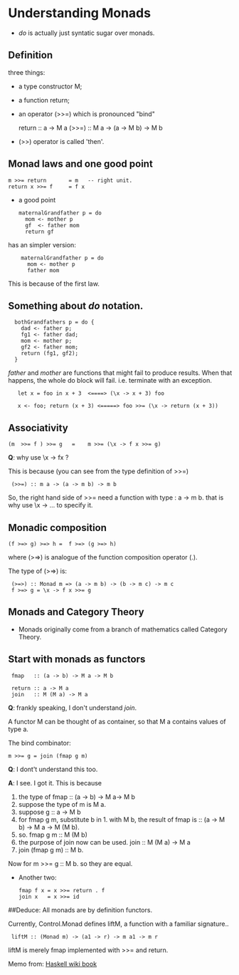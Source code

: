 # Understanding Monads

* *do* is actually just syntatic sugar over monads.

## Definition

three things:

  * a type constructor M;
  * a function return;
  * an operator (>>=) which is pronounced "bind"


    return :: a -> M a
    (>>=) ::  M a -> (a -> M b) -> M b


* (>>) operator is called 'then'.

## Monad laws and one good point

    m >>= return       = m   -- right unit.
    return x >>= f     = f x


  * a good point

        maternalGrandfather p = do
          mom <- mother p
          gf  <- father mom
          return gf

has an simpler version:


        maternalGrandfather p = do
          mom <- mother p
          father mom

This is because of the first law.

## Something about *do* notation.

      bothGrandfathers p = do {
        dad <- father p;
        fg1 <- father dad;
        mom <- mother p;
        gf2 <- father mom;
        return (fg1, gf2);
      }

*father* and *mother* are functions that might fail to produce results.
When that happens, the whole do block will fail. i.e. terminate with an exception.

       let x = foo in x + 3  <====> (\x -> x + 3) foo

       x <- foo; return (x + 3) <=====> foo >>= (\x -> return (x + 3))

## Associativity

    (m  >>= f ) >>= g   =    m >>= (\x -> f x >>= g)

  **Q**:
    why use \x -> fx ?

This is because (you can see from the type definition of >>=)

     (>>=) :: m a -> (a -> m b) -> m b
So, the right hand side of >>= need a function with type : a -> m b.
that is why use \x -> ... to specify it.

##  Monadic composition

    (f >=> g) >=> h =  f >=> (g >=> h)

where (>=>) is analogue of the function composition operator (.).

The type of (>=>) is:

     (>=>) :: Monad m => (a -> m b) -> (b -> m c) -> m c
     f >=> g = \x -> f x >>= g

## Monads and Category Theory

* Monads originally come from a branch of mathematics called Category Theory.

## Start with monads as functors

     fmap   :: (a -> b) -> M a -> M b

     return :: a -> M a
     join   :: M (M a) -> M a

**Q**: frankly speaking, I don't understand *join*.

A functor M can be thought of as container, so that M a contains values of type a.

The bind combinator:

    m >>= g = join (fmap g m)

**Q**: I dont't understand this too.

**A**: I see. I got it. This is because

  1. the type of fmap ::  (a -> b) -> M a-> M b
  2. suppose the type of m is M a.
  3. suppose g :: a -> M b
  4. for fmap g m, substitute b in 1. with M b, the result of fmap is :: (a -> M b) -> M a -> M (M b).
  5. so. fmap g m :: M (M b)
  6. the purpose of join now can be used. join :: M (M a) -> M a
  7. join (fmap g m) :: M b.

Now for m >>= g :: M b. so they are equal.


* Another two:

      fmap f x = x >>= return . f
      join x   = x >>= id

##Deduce: All monads are by definition functors.

Currently, Control.Monad defines liftM, a function with a familiar signature..

     liftM :: (Monad m) -> (a1 -> r) -> m a1 -> m r

liftM is merely fmap implemented with >>= and return.

Memo from: [Haskell wiki book](http://en.wikibooks.org/wiki/Haskell/Understanding_monads)
